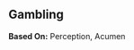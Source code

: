 Gambling
--------

__Based On:__ <span title='Adventure & Space'>Perception</span>, <span title='Fantasy'>Acumen</span>
